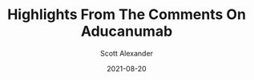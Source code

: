 ---
layout: podcast
title: "Highlights From The Comments On Aducanumab"
author: Scott Alexander
description: https://astralcodexten.substack.com/p/highlights-from-the-comments-on-aducanumab
date: 2021-08-20
length: 8300286
duration: 2075
guid: highlights-from-the-comments-on-aducanumab
---